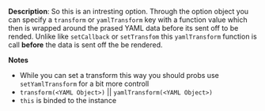 __Description__: So this is an intresting option. Through the option object you can specify a `transform` or `yamlTransform` key with a function value which then is wrapped around the prased YAML data before its sent off to be rended. Unlike like `setCallback` or `setTransfom` this `yamlTransform` function is call __before__ the data is sent off the be rendered.

__Notes__

+ While you can set a transform this way you should probs use `setYamlTransform` for a bit more controll
+ `transform(<YAML Object>)` || `yamlTransform(<YAML Object>)`
+ `this` is binded to the instance

